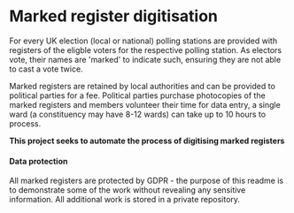 
# Marked register digitisation 
 

For every UK  election (local or national) polling stations are provided with registers of the eligble voters for the respective polling station. As electors vote, their names are 'marked' to indicate such, ensuring they are not able to cast a vote twice. 

Marked registers are retained by local authorities and can be provided to political parties for a fee. Political parties purchase photocopies of the marked registers and members volunteer their time for data entry, a single ward (a constituency may have 8-12 wards) can take up to 10 hours to process. 

<b>This project seeks to automate the process of digitising marked registers</b>


#### Data protection
All marked registers are protected by GDPR - the purpose of this readme is to demonstrate some of the work without revealing any sensitive information. All additional work is stored in a private repository.


```python

```
